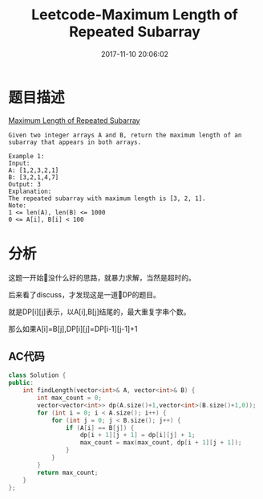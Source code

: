 ﻿---
title: Leetcode-Maximum Length of Repeated Subarray
date: 2017-11-10 20:06:02
categories: Leetcode
tags: 
 - DP
 - Array
---

# 题目描述
[Maximum Length of Repeated Subarray](https://leetcode.com/problems/maximum-length-of-repeated-subarray/description/)
```
Given two integer arrays A and B, return the maximum length of an subarray that appears in both arrays.

Example 1:
Input:
A: [1,2,3,2,1]
B: [3,2,1,4,7]
Output: 3
Explanation: 
The repeated subarray with maximum length is [3, 2, 1].
Note:
1 <= len(A), len(B) <= 1000
0 <= A[i], B[i] < 100
```
<!--more-->

# 分析
这题一开始没什么好的思路，就暴力求解，当然是超时的。

后来看了discuss，才发现这是一道DP的题目。

就是DP[i][j]表示，以A[i],B[j]结尾的，最大重复字串个数。

那么如果A[i]=B[j],DP[i][j]=DP[i-1][j-1]+1

## AC代码
```C++
class Solution {
public:
    int findLength(vector<int>& A, vector<int>& B) {
        int max_count = 0;
        vector<vector<int>> dp(A.size()+1,vector<int>(B.size()+1,0));
        for (int i = 0; i < A.size(); i++) {
            for (int j = 0; j < B.size(); j++) {
                if (A[i] == B[j]) {
                    dp[i + 1][j + 1] = dp[i][j] + 1;
                    max_count = max(max_count, dp[i + 1][j + 1]);
                }
            }
        }
        return max_count;
    }
};
```